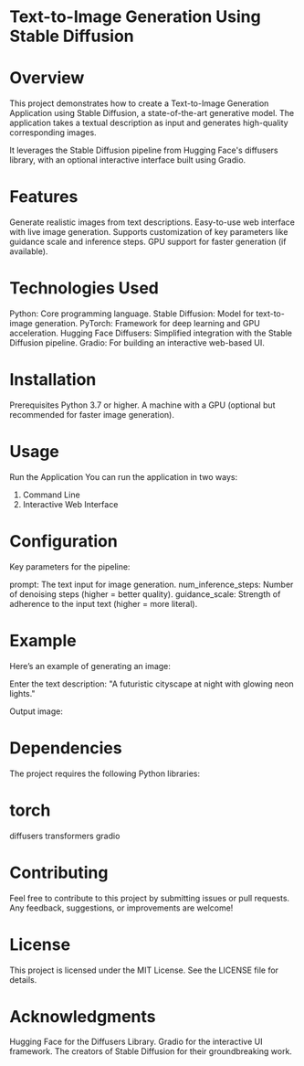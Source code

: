 # Text-to-Image Generation Using Stable Diffusion

# Overview

This project demonstrates how to create a Text-to-Image Generation Application using Stable Diffusion, a state-of-the-art generative model. The application takes a textual description as input and generates high-quality corresponding images.

It leverages the Stable Diffusion pipeline from Hugging Face's diffusers library, with an optional interactive interface built using Gradio.

# Features
Generate realistic images from text descriptions.
Easy-to-use web interface with live image generation.
Supports customization of key parameters like guidance scale and inference steps.
GPU support for faster generation (if available).

# Technologies Used
Python: Core programming language.
Stable Diffusion: Model for text-to-image generation.
PyTorch: Framework for deep learning and GPU acceleration.
Hugging Face Diffusers: Simplified integration with the Stable Diffusion pipeline.
Gradio: For building an interactive web-based UI.

# Installation
Prerequisites
Python 3.7 or higher.
A machine with a GPU (optional but recommended for faster image generation).

# Usage
Run the Application
You can run the application in two ways:

1. Command Line
2. Interactive Web Interface

# Configuration
Key parameters for the pipeline:

prompt: The text input for image generation.
num_inference_steps: Number of denoising steps (higher = better quality).
guidance_scale: Strength of adherence to the input text (higher = more literal).

# Example
Here’s an example of generating an image:

Enter the text description:
"A futuristic cityscape at night with glowing neon lights."

Output image:


# Dependencies

The project requires the following Python libraries:

# torch
diffusers
transformers
gradio

# Contributing
Feel free to contribute to this project by submitting issues or pull requests. Any feedback, suggestions, or improvements are welcome!

# License
This project is licensed under the MIT License. See the LICENSE file for details.

# Acknowledgments
Hugging Face for the Diffusers Library.
Gradio for the interactive UI framework.
The creators of Stable Diffusion for their groundbreaking work.
  
